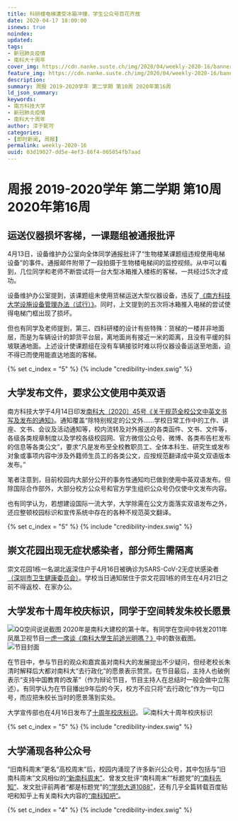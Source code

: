 ```yaml
---
title: 科研楼电梯遭受冰箱冲撞，学生公众号百花齐放
date: 2020-04-17 18:00:00
isnews: true
noindex:
updated:
tags:
- 新冠肺炎疫情
- 南科大十周年
cover_img: https://cdn.nanke.suste.ch/img/2020/04/weekly-2020-16/banner.png
feature_img: https://cdn.nanke.suste.ch/img/2020/04/weekly-2020-16/banner.png
description:
summary: 周报 2019-2020学年 第二学期 第10周 2020年第16周
ld_json_summary:
keywords:
- 南方科技大学
- 新冠肺炎疫情
- 南科大十周年
author: 淳于妮可
categories:
- [即时新闻, 周报]
permalink: weekly-2020-16
uuid: 03d19027-dd5e-4ef3-86f4-065054fb7aad
---
```

# 周报 2019-2020学年 第二学期 第10周 2020年第16周
## 运送仪器损坏客梯，一课题组被通报批评
4月13日，设备维护办公室向全体同学通报批评了“生物楼某课题组违规使用电梯设备”的事件。通报邮件附带了一段拍摄于生物楼电梯间的监控视频。从中可以看到，几位同学和老师不断尝试将一台大型冰箱推入楼栋的客梯，一共经过5次才成功。

设备维护办公室提到，该课题组未使用货梯运送大型仪器设备，违反了[《南方科技大学设施设备管理办法（试行）》](https://cdn.nanke.suste.ch/doc/nanke/2020/04/%E5%85%B3%E4%BA%8E%E5%8D%B0%E5%8F%91%E3%80%8A%E5%8D%97%E6%96%B9%E7%A7%91%E6%8A%80%E5%A4%A7%E5%AD%A6%E8%AE%BE%E6%96%BD%E8%AE%BE%E5%A4%87%E7%AE%A1%E7%90%86%E5%8A%9E%E6%B3%95%EF%BC%88%E8%AF%95%E8%A1%8C%EF%BC%89%E3%80%8B%E7%9A%84%E9%80%9A%E7%9F%A5.pdf)。同时，上文提到的五次将冰箱推入电梯的尝试使得电梯门框出现了损坏。

但也有同学及老师提到，第三、四科研楼的设计有些特殊：货梯的一楼并非地面层，而是为车辆设计的卸货平台层，离地面尚有接近一米的距离，且没有平缓的斜坡联通地面。上述设计使课题组在没有车辆接驳时难以将仪器设备运送至地面，迫不得已而使用能直达地面的客梯。

{% set c_index = "5" %}
{% include "credibility-index.swig" %}

## 大学发布文件，要求公文使用中英双语
南方科技大学于4月14日印发[南科大〔2020〕45号《关于规范全校公文中英文书写及发布的通知》](https://cdn.nanke.suste.ch/doc/nanke/2020/04/%E5%85%B3%E4%BA%8E%E8%A7%84%E8%8C%83%E5%85%A8%E6%A0%A1%E5%85%AC%E6%96%87%E4%B8%AD%E8%8B%B1%E6%96%87%E4%B9%A6%E5%86%99%E5%8F%8A%E5%8F%91%E5%B8%83%E5%B7%A5%E4%BD%9C%E7%9A%84%E9%80%9A%E7%9F%A5.pdf)。通知覆盖“除特别规定的公文外……学校日常工作中的工作、讲座、文书、会议及活动通知等，校内流转及对外报送的各类函件、文书、文件等，各级各类规章制度以及学校各级校园网、官方微信公众号、微博、各类布告栏发布的信息等各类公文”，要求“凡是发布至全校教职员工、全体本科生、研究生或发布对象或事项内容中涉及外籍师生员工的各类公文，应按规范翻译成中英文双语版本发布。”

笔者注意到，目前校园内大部分公开的事务性通知均已做到使用中英双语发布。但除国际合作部外，大部分校方公众号和官方学生组织公众号仍仅使中文发布内容。

也有同学认为，若想建设国际一流大学，大学除需在公文方面落实双语发布之外，还应整顿校园标识和宣传系统中存在的各种不规范英文翻译。

{% set c_index = "5" %}
{% include "credibility-index.swig" %}

## 崇文花园出现无症状感染者，部分师生需隔离
崇文花园1栋一名湖北返深住户于4月16日被确诊为SARS-CoV-2无症状感染者[（深圳市卫生健康委员会）](http://wjw.sz.gov.cn/yqxx/202004/t20200417_19173011.htm)。学校当日通知居住于崇文花园1栋的师生在4月21日之前不得返校、在家办公。

## 大学发布十周年校庆标识，同学于空间转发朱校长愿景
![QQ空间说说截图](https://cdn.nanke.suste.ch/img/2020/04/weekly-2020-16/qzone_post.jpg)
2020年是南科大建校的第十年。有同学在空间中转发2011年凤凰卫视节目[一虎一席谈《南科大學生前途光明嗎？》](https://www.bilibili.com/video/av53446355)中的数张截图。
![节目封面](https://cdn.nanke.suste.ch/img/2020/04/weekly-2020-16/一虎一席谈封面.jpg)

在节目中，参与节目的观众和嘉宾虽对南科大的发展提出不少疑问，但经老校长朱清时解释后大都对南科大“去行政化”的愿景表示赞赏。在节目最后，主持人也破例表示“支持中国教育的改革”（作为辩论节目，节目主持人在总结时一般会做中立陈述）。有同学认为在节目播出9年后的今天，校方不应只将“去行政化”作为一句口号，而应把朱校长当时的愿景落到实处。

大学宣传部也在4月16日发布了[十周年校庆标识](https://mp.weixin.qq.com/s/3R7WyzPJCFIvR1rYDbrBFQ)。
![南科大十周年校庆标识](https://cdn.nanke.suste.ch/img/2020/04/weekly-2020-16/sustech-10-years-anniversary-logo.png)

{% set c_index = "5" %}
{% include "credibility-index.swig" %}

## 大学涌现各种公众号
“旧南科周末”更名“高校周末”后，校园内涌现了许多新兴公众号，其中包括与“旧南科周末”文风相似的[“新南科周末”](/2020/04/10/weekly-2020-15/)、曾发文批评“南科周末”“标题党”的[“南科先知”](https://mp.weixin.qq.com/s/hVDWHH4qssUDQTq1xdDHOA)、发文批评前两者“都是标题党”的[“学苑大道1088”](https://mp.weixin.qq.com/s/2p9hKeAX1ecWdtrG5aOz_A)，还有几乎全篇转载百度贴吧和知乎上有关南科大内容的[“南科知吧”](https://mp.weixin.qq.com/s/nm2juz5QljIaiTspjNpHjA)。

{% set c_index = "4" %}
{% include "credibility-index.swig" %}
